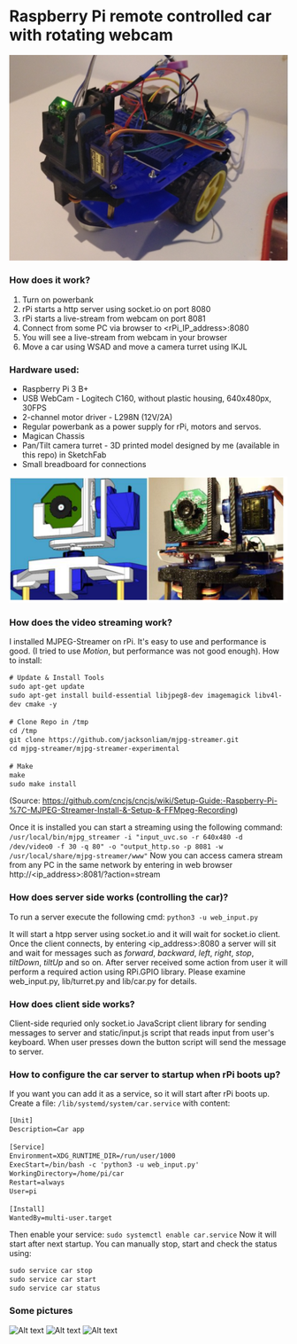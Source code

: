 # Raspberry Pi remote controlled car with rotating webcam

![Alt text](pictures/1.jpg?raw=true "Car")

### How does it work?
1. Turn on powerbank
2. rPi starts a http server using socket.io on port 8080
3. rPi starts a live-stream from webcam on port 8081
4. Connect from some PC via browser to <rPi_IP_address>:8080
5. You will see a live-stream from webcam in your browser
6. Move a car using WSAD and move a camera turret using IKJL
 
### Hardware used:
* Raspberry Pi 3 B+
* USB WebCam - Logitech C160, without plastic housing, 640x480px, 30FPS
* 2-channel motor driver - L298N (12V/2A)
* Regular powerbank as a power supply for rPi, motors and servos.
* Magican Chassis
* Pan/Tilt camera turret - 3D printed model designed by me (available in this repo) in SketchFab
* Small breadboard for connections

![Alt text](pictures/turret_comparsion.PNG?raw=true "Camera turret project in SketchFab vs reality")



### How does the video streaming work?
I installed MJPEG-Streamer on rPi. It's easy to use and performance is good. (I tried to use *Motion*, but performance was not good enough).
How to install:
```
# Update & Install Tools
sudo apt-get update
sudo apt-get install build-essential libjpeg8-dev imagemagick libv4l-dev cmake -y

# Clone Repo in /tmp
cd /tmp
git clone https://github.com/jacksonliam/mjpg-streamer.git
cd mjpg-streamer/mjpg-streamer-experimental

# Make
make
sudo make install
```
(Source: https://github.com/cncjs/cncjs/wiki/Setup-Guide:-Raspberry-Pi-%7C-MJPEG-Streamer-Install-&-Setup-&-FFMpeg-Recording)

Once it is installed you can start a streaming using the following command:
```/usr/local/bin/mjpg_streamer -i "input_uvc.so -r 640x480 -d /dev/video0 -f 30 -q 80" -o "output_http.so -p 8081 -w /usr/local/share/mjpg-streamer/www"```
Now you can access camera stream from any PC in the same network by entering in web browser http://<ip_address>:8081/?action=stream

### How does server side works (controlling the car)?
To run a server execute the following cmd:
```python3 -u web_input.py```

It will start a htpp server using socket.io and it will wait for socket.io client.
Once the client connects, by entering <ip_address>:8080 a server will sit and wait for messages such as *forward*, *backward*, *left*, *right*, *stop*, *tiltDown*, *tiltUp* and so on. After server received some action from user it will perform a required action using RPi.GPIO library. Please examine web_input.py, lib/turret.py and lib/car.py for details.

### How does client side works?
Client-side requried only socket.io JavaScript client library for sending messages to server and static/input.js script that reads input from user's keyboard.
When user presses down the button script will send the message to server.

### How to configure the car server to startup when rPi boots up?
If you want you can add it as a service, so it will start after rPi boots up. Create a file:
```/lib/systemd/system/car.service```
with content:
```
[Unit]
Description=Car app

[Service]
Environment=XDG_RUNTIME_DIR=/run/user/1000
ExecStart=/bin/bash -c 'python3 -u web_input.py'
WorkingDirectory=/home/pi/car
Restart=always
User=pi

[Install]
WantedBy=multi-user.target
```
Then enable your service:
```sudo systemctl enable car.service```
Now it will start after next startup. You can manually stop, start and check the status using:
```
sudo service car stop
sudo service car start
sudo service car status
```

### Some pictures
![Alt text](pictures/2.jpg?raw=true "Car2")
![Alt text](pictures/2.jpg?raw=true "Car")
![Alt text](pictures/skechup.PNG?raw=true "Project in SketchFab")
